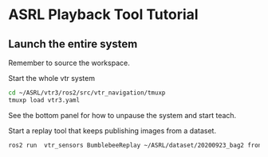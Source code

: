 # ASRL Playback Tool Tutorial

## Launch the entire system

Remember to source the workspace.

Start the whole vtr system

```bash
cd ~/ASRL/vtr3/ros2/src/vtr_navigation/tmuxp
tmuxp load vtr3.yaml
```

See the bottom panel for how to unpause the system and start teach.

Start a replay tool that keeps publishing images from a dataset.

```bash
ros2 run  vtr_sensors BumblebeeReplay ~/ASRL/dataset/20200923_bag2 front_xb3 false
```
